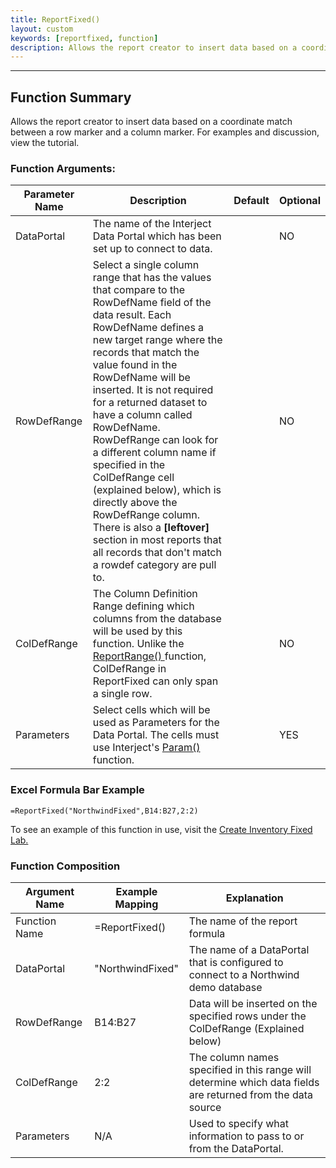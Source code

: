 ```yaml
---
title: ReportFixed()
layout: custom
keywords: [reportfixed, function]
description: Allows the report creator to insert data based on a coordinate match between a row marker and a column marker.  
---
```

* * *

##  Function Summary 

Allows the report creator to insert data based on a coordinate match between a row marker and a column marker. For examples and discussion, view the tutorial. 

###  Function Arguments:   

| Parameter Name | Description                                                                     | Default | Optional |
| -------------- | ------------------------------------------------------------------------------- | ------- | -------- |
| DataPortal     | The name of the Interject Data Portal which has been set up to connect to data. |         | NO       |
| RowDefRange | Select a single column range that has the values that compare to the RowDefName field of the data result. Each RowDefName defines a new target range where the records that match the value found in the RowDefName will be inserted. It is not required for a returned dataset to have a column called RowDefName. RowDefRange can look for a different column name if specified in the ColDefRange cell (explained below), which is directly above the RowDefRange column. <br> There is also a **\[leftover\]** section in most reports that all records that don't match a rowdef category are pull to. | | NO |
| ColDefRange | The Column Definition Range defining which columns from the database will be used by this function. Unlike the [ ReportRange() ](/wIndex/ReportRange.html) function, ColDefRange in ReportFixed can only span a single row. | | NO |
| Parameters | Select cells which will be used as Parameters for the Data Portal. The cells must use Interject's [ Param() ](/wIndex/Param.html) function. | | YES |

### Excel Formula Bar Example
```Excel
=ReportFixed("NorthwindFixed",B14:B27,2:2)
```

To see an example of this function in use, visit the [Create Inventory Fixed Lab.](/wGetStarted/L-Create-InventoryFixed.html)

###  Function Composition   
  | Argument Name | Example Mapping  | Explanation                                                                                                 |
  | ------------- | ---------------- | ----------------------------------------------------------------------------------------------------------- |
  | Function Name | =ReportFixed()   | The name of the report formula                                                                              |
  | DataPortal    | "NorthwindFixed" | The name of a DataPortal that is configured to connect to a Northwind demo database                         |
  | RowDefRange   | B14:B27          | Data will be inserted on the specified rows under the ColDefRange (Explained below)                |
  | ColDefRange   | 2:2              | The column names specified in this range will determine which data fields are returned from the data source |
  | Parameters    | N/A              | Used to specify what information to pass to or from the DataPortal.                               |
